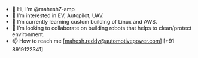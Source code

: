 - 👋 Hi, I’m @mahesh7-amp
- 👀 I’m interested in EV, Autopilot, UAV.
- 🌱 I’m currently learning custom building of Linux and AWS.
- 💞️ I’m looking to collaborate on building robots that helps to clean/protect environment.
- 📫 How to reach me [mahesh.reddy@automotivepower.com] [+91 8919122341]

<!---
mahesh7-amp/mahesh7-amp is a ✨ special ✨ repository because its `README.md` (this file) appears on your GitHub profile.
You can click the Preview link to take a look at your changes.
--->
